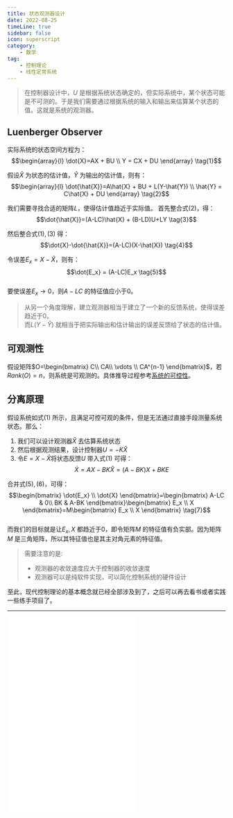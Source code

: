 ```yaml
---  
title: 状态观测器设计 
date: 2022-08-25   
timeLine: true
sidebar: false  
icon: superscript
category:  
    - 数学    
tag:   
    - 控制理论    
    - 线性定常系统  
---  
```


> 在控制器设计中，$U$ 是根据系统状态确定的，但实际系统中，某个状态可能是不可测的。于是我们需要通过根据系统的输入和输出来估算某个状态的值。这就是系统的观测器。  


## Luenberger Observer  
实际系统的状态空间方程为：  
$$\begin{array}{l}
    \dot{X}=AX + BU   \\  
    Y = CX + DU 
\end{array} \tag{1}$$

假设$\hat{X}$ 为状态的估计值，$\hat{Y}$ 为输出的估计值，则有：  
$$\begin{array}{l}
    \dot{\hat{X}}=A\hat{X} + BU + L(Y-\hat{Y})  \\  
    \hat{Y} = C\hat{X} + DU 
\end{array} \tag{2}$$

我们需要寻找合适的矩阵$L$，使得估计值趋近于实际值。
首先整合式$(2)$，得：  
$$\dot{\hat{X}}=(A-LC)\hat{X} + (B-LD)U+LY \tag{3}$$  

然后整合式$(1),(3)$ 得：  
$$\dot{X}-\dot{\hat{X}}=(A-LC)(X-\hat{X}) \tag{4}$$

令误差$E_x=X-\hat{X}$，则有：  
$$\dot{E_x} = (A-LC)E_x \tag{5}$$  
要使误差$E_x \rightarrow 0$，则$A-LC$ 的特征值应小于$0$。  

> 从另一个角度理解，建立观测器相当于建立了一个新的反馈系统，使得误差趋近于0。  
> 而$L(Y-\hat{Y})$ 就相当于把实际输出和估计输出的误差反馈给了状态的估计值。  

## 可观测性  
假设矩阵$O=\begin{bmatrix}
    C\\
    CA\\
    \vdots \\
    CA^{n-1}
\end{bmatrix}$，若$Rank(O) = n$，则系统是可观测的。具体推导过程参考[系统的可控性](../03-controllability/README.md)。  

## 分离原理  
假设系统如式$(1)$ 所示，且满足可控可观的条件，但是无法通过直接手段测量系统状态。那么：  
1. 我们可以设计观测器$\hat{X}$ 去估算系统状态   
2. 然后根据观测结果，设计控制器$U=-K\hat{X}$   
3. 令$E=X-\hat{X}$将状态反馈$U$ 带入式$(1)$ 可得： 
$$\dot{X} = AX - BK\hat{X} = (A-BK)X +BKE \tag{6}$$  

合并式$(5),(6)$，可得：  
$$\begin{bmatrix}
    \dot{E_x}  \\
    \dot{X}
\end{bmatrix}=\begin{bmatrix}
    A-LC & 0\\
    BK & A-BK
\end{bmatrix}\begin{bmatrix}
    E_x  \\
    X
\end{bmatrix}=M\begin{bmatrix}
    E_x  \\
    X
\end{bmatrix} \tag{7}$$  
而我们的目标就是让$E_x,X$ 都趋近于$0$，即令矩阵$M$ 的特征值有负实部。因为矩阵$M$ 是三角矩阵，所以其特征值也是其主对角元素的特征值。
> 需要注意的是:  
> - 观测器的收敛速度应大于控制器的收敛速度  
> - 观测器可以是纯软件实现，可以简化控制系统的硬件设计  


至此，现代控制理论的基本概念就已经全部涉及到了，之后可以再去看书或者实践一些练手项目了。    


-----  

<iframe src="//player.bilibili.com/player.html?aid=18088018&bvid=BV1bW411i7j7&cid=29531718&page=1" scrolling="no" border="0" frameborder="no" framespacing="0" allowfullscreen="true"> </iframe><br/>  

<iframe src="//player.bilibili.com/player.html?aid=18088047&bvid=BV1bW411i77w&cid=29531759&page=1" scrolling="no" border="0" frameborder="no" framespacing="0" allowfullscreen="true"> </iframe><br/>  

<iframe src="//player.bilibili.com/player.html?aid=18363622&bvid=BV13W411v76t&cid=29974626&page=1" scrolling="no" border="0" frameborder="no" framespacing="0" allowfullscreen="true"> </iframe>
